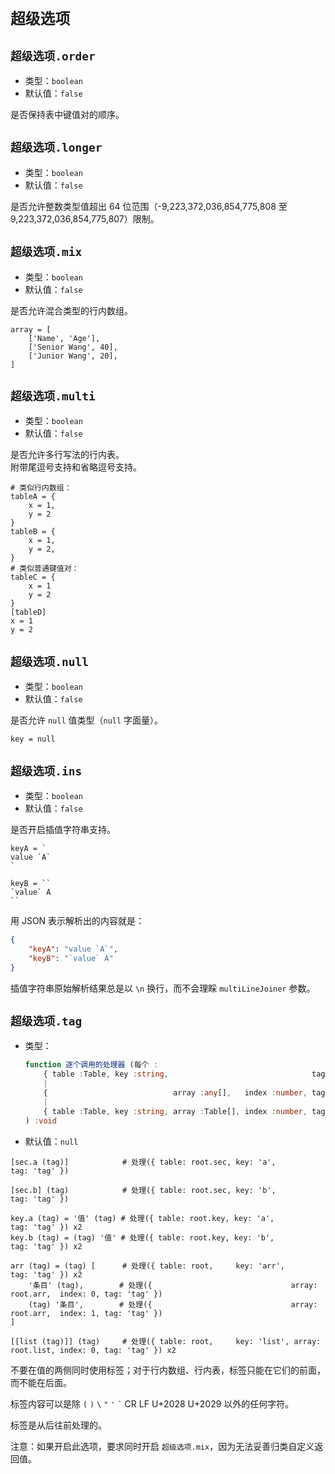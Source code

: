 
`超级选项`
==========

`超级选项.order`
----------------

*   类型：`boolean`
*   默认值：`false`

是否保持表中键值对的顺序。

`超级选项.longer`
-----------------

*   类型：`boolean`
*   默认值：`false`

是否允许整数类型值超出 64 位范围（-9,223,372,036,854,775,808 至 9,223,372,036,854,775,807）限制。

`超级选项.mix`
--------------

*   类型：`boolean`
*   默认值：`false`

是否允许混合类型的行内数组。

```
array = [
    ['Name', 'Age'],
    ['Senior Wang', 40],
    ['Junior Wang', 20],
]
```

`超级选项.multi`
----------------

*   类型：`boolean`
*   默认值：`false`

是否允许多行写法的行内表。  
附带尾逗号支持和省略逗号支持。

```
# 类似行内数组：
tableA = {
    x = 1,
    y = 2
}
tableB = {
    x = 1,
    y = 2,
}
# 类似普通键值对：
tableC = {
    x = 1
    y = 2
}
[tableD]
x = 1
y = 2
```

`超级选项.null`
---------------

*   类型：`boolean`
*   默认值：`false`

是否允许 `null` 值类型（`null` 字面量）。

```
key = null
```

`超级选项.ins`
--------------

*   类型：`boolean`
*   默认值：`false`

是否开启插值字符串支持。

```
keyA = `
value `A`
`

keyB = ``
`value` A
``

```

用 JSON 表示解析出的内容就是：

```json
{
    "keyA": "value `A`",
    "keyB": "`value` A"
}
```

插值字符串原始解析结果总是以 `\n` 换行，而不会理睬 `multiLineJoiner` 参数。

`超级选项.tag`
--------------

*   类型：
    ```typescript
    function 逐个调用的处理器 (每个 :
        { table :Table, key :string,                                tag :string }
        |
        {                            array :any[],   index :number, tag :string }
        |
        { table :Table, key :string, array :Table[], index :number, tag :string }
    ) :void
    ```
*   默认值：`null`

```
[sec.a (tag)]            # 处理({ table: root.sec, key: 'a',                                tag: 'tag' })

[sec.b] (tag)            # 处理({ table: root.sec, key: 'b',                                tag: 'tag' })

key.a (tag) = '值' (tag) # 处理({ table: root.key, key: 'a',                                tag: 'tag' }) x2
key.b (tag) = (tag) '值' # 处理({ table: root.key, key: 'b',                                tag: 'tag' }) x2

arr (tag) = (tag) [      # 处理({ table: root,     key: 'arr',                              tag: 'tag' }) x2
    '条目' (tag),        # 处理({                               array: root.arr,  index: 0, tag: 'tag' })
    (tag) '条目',        # 处理({                               array: root.arr,  index: 1, tag: 'tag' })
]

[[list (tag)]] (tag)     # 处理({ table: root,     key: 'list', array: root.list, index: 0, tag: 'tag' }) x2
```

不要在值的两侧同时使用标签；对于行内数组、行内表，标签只能在它们的前面，而不能在后面。

标签内容可以是除 `(` `)` <code>&#92;</code> `"` `'` <code>&#96;</code> CR LF U+2028 U+2029 以外的任何字符。

标签是从后往前处理的。

注意：如果开启此选项，要求同时开启 `超级选项.mix`，因为无法妥善归类自定义返回值。
